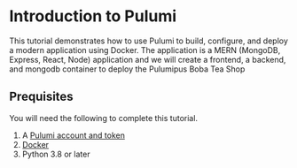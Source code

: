 # Introduction to Pulumi

This tutorial demonstrates how to use Pulumi to build, configure, and deploy a modern application using Docker. The application is a MERN (MongoDB, Express, React, Node) application and we will create a frontend, a backend, and mongodb container to deploy the Pulumipus Boba Tea Shop

## Prequisites

You will need the following to complete this tutorial.

1. A [Pulumi account and token](http:app.pulumi.com)
2. [Docker](https://docs.docker.com/get-docker/)
3. Python 3.8 or later
